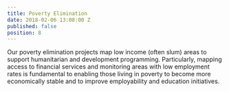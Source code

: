 ```yaml
---
title: Poverty Elimination
date: 2018-02-06 13:08:00 Z
published: false
position: 8
---
```


Our poverty elimination projects map low income (often slum) areas to support humanitarian and development programming. Particularly, mapping access to financial services and monitoring areas with low employment rates is fundamental to enabling those living in poverty to become more economically stable and to improve employability and education initiatives. 